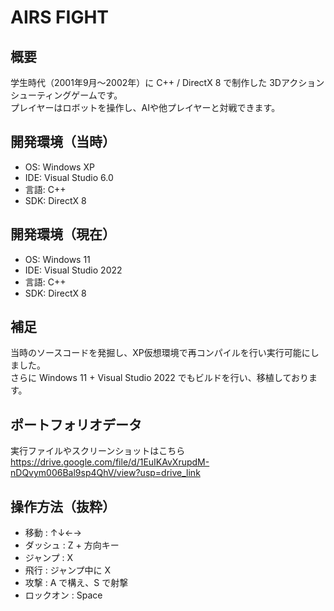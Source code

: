 # AIRS FIGHT

## 概要
学生時代（2001年9月～2002年）に C++ / DirectX 8 で制作した 3Dアクションシューティングゲームです。  
プレイヤーはロボットを操作し、AIや他プレイヤーと対戦できます。

## 開発環境（当時）
- OS: Windows XP
- IDE: Visual Studio 6.0
- 言語: C++
- SDK: DirectX 8

## 開発環境（現在）
- OS: Windows 11
- IDE: Visual Studio 2022
- 言語: C++
- SDK: DirectX 8

## 補足
当時のソースコードを発掘し、XP仮想環境で再コンパイルを行い実行可能にしました。  
さらに Windows 11 + Visual Studio 2022 でもビルドを行い、移植しております。

## ポートフォリオデータ
実行ファイルやスクリーンショットはこちら 
https://drive.google.com/file/d/1EuIKAvXrupdM-nDQvym006Bal9sp4QhV/view?usp=drive_link

## 操作方法（抜粋）
- 移動 : ↑↓←→  
- ダッシュ : Z + 方向キー  
- ジャンプ : X  
- 飛行 : ジャンプ中に X  
- 攻撃 : A で構え、S で射撃  
- ロックオン : Space
